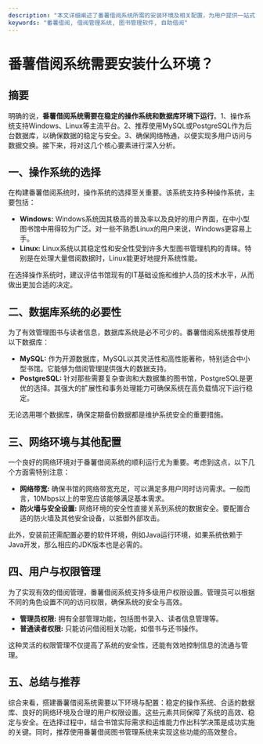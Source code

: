 ```yaml
---
description: "本文详细阐述了番薯借阅系统所需的安装环境及相关配置，为用户提供一站式指导。"
keywords: "番薯借阅, 借阅管理系统, 图书管理软件, 自助借阅"
---
```

# 番薯借阅系统需要安装什么环境？

## 摘要

明确的说，**番薯借阅系统需要在稳定的操作系统和数据库环境下运行**。1、操作系统支持Windows、Linux等主流平台。2、推荐使用MySQL或PostgreSQL作为后台数据库，以确保数据的稳定与安全。3、确保网络畅通，以便实现多用户访问与数据交换。接下来，将对这几个核心要素进行深入分析。

## 一、操作系统的选择

在构建番薯借阅系统时，操作系统的选择至关重要。该系统支持多种操作系统，主要包括：

- **Windows:** Windows系统因其极高的普及率以及良好的用户界面，在中小型图书馆中用得较为广泛。对一些不熟悉Linux的用户来说，Windows更容易上手。
- **Linux:** Linux系统以其稳定性和安全性受到许多大型图书管理机构的青睐。特别是在处理大量借阅数据时，Linux能更好地提升系统性能。

在选择操作系统时，建议评估书馆现有的IT基础设施和维护人员的技术水平，从而做出更加合适的决定。

## 二、数据库系统的必要性

为了有效管理图书与读者信息，数据库系统是必不可少的。番薯借阅系统推荐使用以下数据库：

- **MySQL:** 作为开源数据库，MySQL以其灵活性和高性能著称，特别适合中小型书馆。它能够为借阅管理提供强大的数据支持。
- **PostgreSQL:** 针对那些需要复杂查询和大数据集的图书馆，PostgreSQL是更优的选择。其强大的扩展性和事务处理能力可确保系统在高负载情况下运行稳定。

无论选用哪个数据库，确保定期备份数据都是维护系统安全的重要措施。

## 三、网络环境与其他配置

一个良好的网络环境对于番薯借阅系统的顺利运行尤为重要。考虑到这点，以下几个方面需特别注意：

- **网络带宽:** 确保书馆的网络带宽充足，可以满足多用户同时访问需求。一般而言，10Mbps以上的带宽应该能够满足基本需求。
- **防火墙与安全设置:** 网络环境的安全性直接关系到系统的数据安全。要配置合适的防火墙及其他安全设备，以抵御外部攻击。

此外，安装前还需配置必要的软件环境，例如Java运行环境，如果系统依赖于Java开发，那么相应的JDK版本也是必需的。

## 四、用户与权限管理

为了实现有效的借阅管理，番薯借阅系统支持多级用户权限设置。管理员可以根据不同的角色设置不同的访问权限，确保系统的安全与高效。

- **管理员权限:** 拥有全部管理功能，包括图书录入、读者信息管理等。
- **普通读者权限:** 只能访问借阅相关功能，如借书与还书操作。

这种灵活的权限管理不仅提高了系统的安全性，还能有效地控制信息的流通与管理。

## 五、总结与推荐

综合来看，搭建番薯借阅系统需要以下环境与配置：稳定的操作系统、合适的数据库、良好的网络环境及合理的用户权限设置。这些元素共同保障了系统的高效、稳定与安全。在选择过程中，结合书馆实际需求和运维能力作出科学决策是成功实施的关键。同时，推荐使用番薯借阅图书管理系统来实现这些功能的高效整合。
